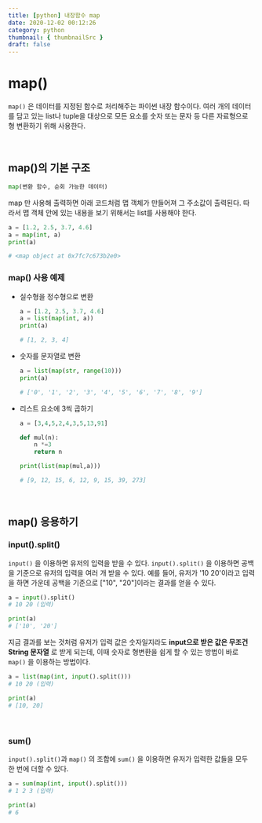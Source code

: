 ```yaml
---
title: [python] 내장함수 map
date: 2020-12-02 00:12:26
category: python
thumbnail: { thumbnailSrc }
draft: false
---
```


# map()

`map()` 은 데이터를 지정된 함수로 처리해주는 파이썬 내장 함수이다. 여러 개의 데이터를 담고 있는 list나 tuple을 대상으로 모든 요소를 숫자 또는 문자 등 다른 자료형으로 형 변환하기 위해 사용한다.

</br>

## map()의 기본 구조

```python
map(변환 함수, 순회 가능한 데이터)
```

map 만 사용해 출력하면 아래 코드처럼 맵 객체가 만들어져 그 주소값이 출력된다. 따라서 맵 객체 안에 있는 내용을 보기 위해서는 list를 사용해야 한다.

```python
a = [1.2, 2.5, 3.7, 4.6]
a = map(int, a)
print(a)

# <map object at 0x7fc7c673b2e0>
```

### map() 사용 예제

- 실수형을 정수형으로 변환

  ```python
  a = [1.2, 2.5, 3.7, 4.6]
  a = list(map(int, a))
  print(a)

  # [1, 2, 3, 4]
  ```

- 숫자를 문자열로 변환

  ```python
  a = list(map(str, range(10)))
  print(a)

  # ['0', '1', '2', '3', '4', '5', '6', '7', '8', '9']
  ```

- 리스트 요소에 3씩 곱하기

  ```python
  a = [3,4,5,2,4,3,5,13,91]

  def mul(n):
      n *=3
      return n

  print(list(map(mul,a)))

  # [9, 12, 15, 6, 12, 9, 15, 39, 273]
  ```

</br>

## map() 응용하기

### input().split()

`input()` 을 이용하면 유저의 입력을 받을 수 있다. `input().split()` 을 이용하면 공백을 기준으로 유저의 입력을 여러 개 받을 수 있다. 예를 들어, 유저가 '10 20'이라고 입력을 하면 가운데 공백을 기준으로 ["10", "20"]이라는 결과를 얻을 수 있다.

```python
a = input().split()
# 10 20 (입력)

print(a)
# ['10', '20']
```

지금 결과를 보는 것처럼 유저가 입력 값은 숫자일지라도 **input으로 받은 값은 무조건 String 문자열** 로 받게 되는데, 이때 숫자로 형변환을 쉽게 할 수 있는 방법이 바로 `map()` 을 이용하는 방법이다.

```python
a = list(map(int, input().split()))
# 10 20 (입력)

print(a)
# [10, 20]
```

</br>

### sum()

`input().split()`과 `map()` 의 조합에 `sum()` 을 이용하면 유저가 입력한 값들을 모두 한 번에 더할 수 있다.

```python
a = sum(map(int, input().split()))
# 1 2 3 (입력)

print(a)
# 6
```
